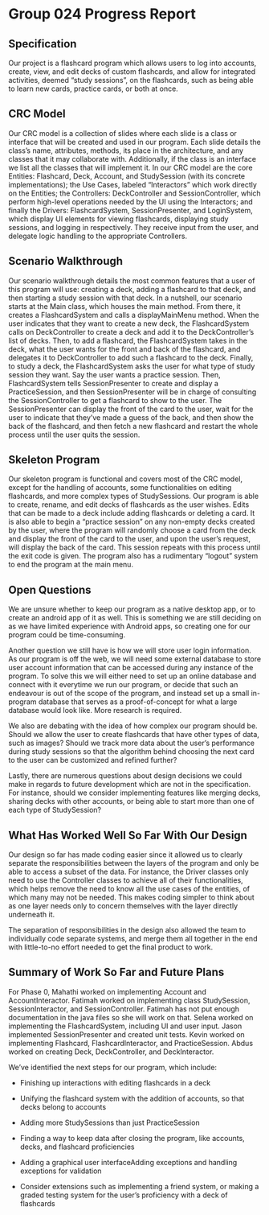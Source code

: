 # Group 024 Progress Report

## Specification

Our project is a flashcard program which allows users to log into accounts, create, view, and edit decks of custom flashcards, and allow for integrated activities, deemed “study sessions”, on the flashcards, such as being able to learn new cards, practice cards, or both at once.

## CRC Model

Our CRC model is a collection of slides where each slide is a class or interface that will be created and used in our program. Each slide details the class’s name, attributes, methods, its place in the architecture, and any classes that it may collaborate with. Additionally, if the class is an interface we list all the classes that will implement it. In our CRC model are the core Entities: Flashcard, Deck, Account, and StudySession (with its concrete implementations); the Use Cases, labeled “Interactors” which work directly on the Entities; the Controllers: DeckController and SessionController, which perform high-level operations needed by the UI using the Interactors; and finally the Drivers: FlashcardSystem, SessionPresenter, and LoginSystem, which display UI elements for viewing flashcards, displaying study sessions, and logging in respectively. They receive input from the user, and delegate logic handling to the appropriate Controllers.



## Scenario Walkthrough

Our scenario walkthrough details the most common features that a user of this program will use: creating a deck, adding a flashcard to that deck, and then starting a study session with that deck. In a nutshell, our scenario starts at the Main class, which houses the main method. From there, it creates a FlashcardSystem and calls a displayMainMenu method. When the user indicates that they want to create a new deck, the FlashcardSystem calls on DeckController to create a deck and add it to the DeckController’s list of decks. Then, to add a flashcard, the FlashcardSystem takes in the deck, what the user wants for the front and back of the flashcard, and delegates it to DeckController to add such a flashcard to the deck. Finally, to study a deck, the FlashcardSystem asks the user for what type of study session they want. Say the user wants a practice session. Then, FlashcardSystem tells SessionPresenter to create and display a PracticeSession, and then SessionPresenter will be in charge of consulting the SessionController to get a flashcard to show to the user. The SessionPresenter can display the front of the card to the user, wait for the user to indicate that they’ve made a guess of the back, and then show the back of the flashcard, and then fetch a new flashcard and restart the whole process until the user quits the session.



## Skeleton Program

Our skeleton program is functional and covers most of the CRC model, except for the handling of accounts, some functionalities on editing flashcards, and more complex types of StudySessions. Our program is able to create, rename, and edit decks of flashcards as the user wishes. Edits that can be made to a deck include adding flashcards or deleting a card. It is also able to begin a “practice session” on any non-empty decks created by the user, where the program will randomly choose a card from the deck and display the front of the card to the user, and upon the user’s request, will display the back of the card. This session repeats with this process until the exit code is given. The program also has a rudimentary “logout” system to end the program at the main menu.



## Open Questions

We are unsure whether to keep our program as a native desktop app, or to create an android app of it as well. This is something we are still deciding on as we have limited experience with Android apps, so creating one for our program could be time-consuming. 

Another question we still have is how we will store user login information. As our program is off the web, we will need some external database to store user account information that can be accessed during any instance of the program. To solve this we will either need to set up an online database and connect with it everytime we run our program, or decide that such an endeavour is out of the scope of the program, and instead set up a small in-program database that serves as a proof-of-concept for what a large database would look like. More research is required.

We also are debating with the idea of how complex our program should be. Should we allow the user to create flashcards that have other types of data, such as images? Should we track more data about the user’s performance during study sessions so that the algorithm behind choosing the next card to the user can be customized and refined further? 

Lastly, there are numerous questions about design decisions we could make in regards to future development which are not in the specification. For instance, should we consider implementing features like merging decks, sharing decks with other accounts, or being able to start more than one of each type of StudySession?

## What Has Worked Well So Far With Our Design

Our design so far has made coding easier since it allowed us to clearly separate the responsibilities between the layers of the program and only be able to access a subset of the data. For instance, the Driver classes only need to use the Controller classes to achieve all of their functionalities, which helps remove the need to know all the use cases of the entities, of which many may not be needed. This makes coding simpler to think about as one layer needs only to concern themselves with the layer directly underneath it.

The separation of responsibilities in the design also allowed the team to individually code separate systems, and merge them all together in the end with little-to-no effort needed to get the final product to work.

## Summary of Work So Far and Future Plans

For Phase 0, Mahathi worked on implementing Account and AccountInteractor. Fatimah worked on implementing class StudySession, SessionInteractor, and SessionController. Fatimah has not put enough documentation in the java files so she will work on that. Selena worked on implementing the FlashcardSystem, including UI and user input. Jason implemented SessionPresenter and created unit tests. Kevin worked on implementing Flashcard, FlashcardInteractor, and PracticeSession. Abdus worked on creating Deck, DeckController, and DeckInteractor.

We’ve identified the next steps for our program, which include:

- Finishing up interactions with editing flashcards in a deck

- Unifying the flashcard system with the addition of accounts, so that decks belong to accounts

- Adding more StudySessions than just PracticeSession

- Finding a way to keep data after closing the program, like accounts, decks, and flashcard proficiencies

- Adding a graphical user interfaceAdding exceptions and handling exceptions for validation

- Consider extensions such as implementing a friend system, or making a graded testing system for the user’s proficiency with a deck of flashcards
